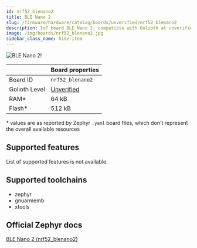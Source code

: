 ```yaml
---
id: nrf52_blenano2
title: BLE Nano 2
slug: /firmware/hardware/catalog/boards/unverified/nrf52_blenano2
description: IoT board BLE Nano 2, compatible with Golioth at unverified level.
image: /img/boards/nrf52_blenano2.jpg
sidebar_class_name: hide-item
---
```


[//]: # (This is an auto-generated file, do not edit! Changes to it will be lost upon re-generation)

![BLE Nano 2!](/img/boards/nrf52_blenano2.jpg "BLE Nano 2")

|                | Board properties     |
| -------------  | -------------------- |
| Board ID       | `nrf52_blenano2` |
| Golioth Level  | [Unverified](/firmware/hardware#unverified-boards) |
| RAM*           | 64 kB |
| Flash*         | 512 kB |

\* values are as reported by Zephyr `.yaml` board files, which don't represent the overall available resources



## Supported features

List of supported features is not available.

## Supported toolchains

* zephyr
* gnuarmemb
* xtools

## Official Zephyr docs

[BLE Nano 2 (nrf52_blenano2)](https://docs.zephyrproject.org/latest/boards/particle/nrf52_blenano2/doc/index.html)
